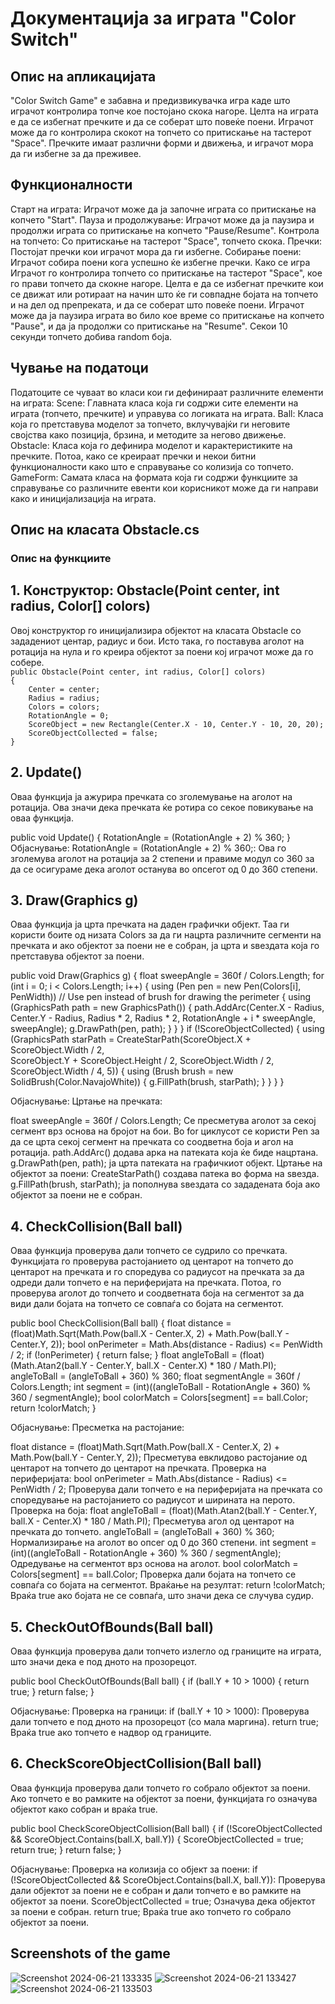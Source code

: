 <h1>Документација за играта "Color Switch"</h1>

<h2>Опис на апликацијата </h2>
"Color Switch Game" е забавна и предизвикувачка игра каде што играчот контролира топче кое постојано скока нагоре. Целта на играта е да се избегнат пречките и да се соберат што повеќе поени. Играчот може да го контролира скокот на топчето со притискање на тастерот "Space". Пречките имаат различни форми и движења, и играчот мора да ги избегне за да преживее.

<h2>Функционалности </h2>
Старт на играта: Играчот може да ја започне играта со притискање на копчето "Start".
Пауза и продолжување: Играчот може да ја паузира и продолжи играта со притискање на копчето "Pause/Resume".
Контрола на топчето: Со притискање на тастерот "Space", топчето скока.
Пречки: Постојат пречки кои играчот мора да ги избегне.
Собирање поени: Играчот собира поени кога успешно ќе избегне пречки.
Како се игра
Играчот го контролира топчето со притискање на тастерот "Space", кое го прави топчето да скокне нагоре. Целта е да се избегнат пречките кои се движат или ротираат на начин што ќе ги совпадне бојата на топчето и на дел од препреката, и да се соберат што повеќе поени. Играчот може да ја паузира играта во било кое време со притискање на копчето "Pause", и да ја продолжи со притискање на "Resume".
Секои 10 секунди топчето добива random боја. 

<h2>Чување на податоци </h2>
Податоците се чуваат во класи кои ги дефинираат различните елементи на играта:
Scene: Главната класа која ги содржи сите елементи на играта (топчето, пречките) и управува со логиката на играта.
Ball: Класа која го претставува моделот за топчето, вклучувајќи ги неговите својства како позиција, брзина, и методите за негово движење.
Obstacle: Класа која го дефинира моделот и карактеристиките на пречките. Потоа, како се креираат пречки и некои битни функционалности како што е справување со колизија со топчето.
GameForm: Самата класа на формата која ги содржи функциите за справување со различните евенти кои корисникот може да ги направи како и иницијализација на играта.

<h2>Опис на класата Obstacle.cs </h2>

<h3>Опис на функциите</h3>
<h2>1. Конструктор: Obstacle(Point center, int radius, Color[] colors) </h2>
Овој конструктор го иницијализира објектот на класата Obstacle со зададениот центар, радиус и бои. Исто така, го поставува аголот на ротација на нула и го креира објектот за поени кој играчот може да го собере.

<code>
public Obstacle(Point center, int radius, Color[] colors)
{
    Center = center;
    Radius = radius;
    Colors = colors;
    RotationAngle = 0;
    ScoreObject = new Rectangle(Center.X - 10, Center.Y - 10, 20, 20);
    ScoreObjectCollected = false;
}
</code>

<h2>2. Update() </h2>
Оваа функција ја ажурира пречката со зголемување на аголот на ротација. Ова значи дека пречката ќе ротира со секое повикување на оваа функција.


public void Update()
{
    RotationAngle = (RotationAngle + 2) % 360; 
}
Објаснување:
RotationAngle = (RotationAngle + 2) % 360;: Ова го зголемува аголот на ротација за 2 степени и правиме модул со 360 за да се осигураме дека аголот останува во опсегот од 0 до 360 степени.


<h2>3. Draw(Graphics g) </h2>
Оваа функција ја црта пречката на даден графички објект. Таа ги користи боите од низата Colors за да ги нацрта различните сегменти на пречката и ако објектот за поени не е собран, ја црта и ѕвездата која го претставува објектот за поени.


public void Draw(Graphics g)
{
    float sweepAngle = 360f / Colors.Length;
    for (int i = 0; i < Colors.Length; i++)
    {
        using (Pen pen = new Pen(Colors[i], PenWidth)) // Use pen instead of brush for drawing the perimeter
        {
            using (GraphicsPath path = new GraphicsPath())
            {
                path.AddArc(Center.X - Radius, Center.Y - Radius, Radius * 2, Radius * 2, RotationAngle + i * sweepAngle, sweepAngle);
                g.DrawPath(pen, path);
            }
        }
    }
    if (!ScoreObjectCollected)
    {
        using (GraphicsPath starPath = CreateStarPath(ScoreObject.X + ScoreObject.Width / 2,   
                ScoreObject.Y + ScoreObject.Height / 2, ScoreObject.Width / 2, ScoreObject.Width / 4, 5))
        {
            using (Brush brush = new SolidBrush(Color.NavajoWhite))
            {
                g.FillPath(brush, starPath);
            }
        }
    }
}


Објаснување:
Цртање на пречката:

float sweepAngle = 360f / Colors.Length; Се пресметува аголот за секој сегмент врз основа на бројот на бои.
Во for циклусот се користи Pen за да се црта секој сегмент на пречката со соодветна боја и агол на ротација.
path.AddArc() додава арка на патеката која ќе биде нацртана.
g.DrawPath(pen, path); ја црта патеката на графичкиот објект.
Цртање на објектот за поени:
CreateStarPath() создава патека во форма на ѕвезда.
g.FillPath(brush, starPath); ја пополнува ѕвездата со зададената боја ако објектот за поени не е собран.


<h2>4. CheckCollision(Ball ball) </h2>
Оваа функција проверува дали топчето се судрило со пречката. Функцијата го проверува растојанието од центарот на топчето до центарот на пречката и го споредува со радиусот на пречката за да одреди дали топчето е на периферијата на пречката. Потоа, го проверува аголот до топчето и соодветната боја на сегментот за да види дали бојата на топчето се совпаѓа со бојата на сегментот.


public bool CheckCollision(Ball ball)
{
    float distance = (float)Math.Sqrt(Math.Pow(ball.X - Center.X, 2) + Math.Pow(ball.Y - Center.Y, 2));
    bool onPerimeter = Math.Abs(distance - Radius) <= PenWidth / 2;
    if (!onPerimeter)
    {
        return false;
    }
    float angleToBall = (float)(Math.Atan2(ball.Y - Center.Y, ball.X - Center.X) * 180 / Math.PI);
    angleToBall = (angleToBall + 360) % 360;
    float segmentAngle = 360f / Colors.Length;
    int segment = (int)((angleToBall - RotationAngle + 360) % 360 / segmentAngle);
    bool colorMatch = Colors[segment] == ball.Color;
    return !colorMatch;
}


Објаснување:
Пресметка на растојание:

float distance = (float)Math.Sqrt(Math.Pow(ball.X - Center.X, 2) + Math.Pow(ball.Y - Center.Y, 2)); Пресметува евклидово растојание од центарот на топчето до центарот на пречката.
Проверка на периферијата:
bool onPerimeter = Math.Abs(distance - Radius) <= PenWidth / 2; Проверува дали топчето е на периферијата на пречката со споредување на растојанието со радиусот и ширината на перото.
Проверка на боја:
float angleToBall = (float)(Math.Atan2(ball.Y - Center.Y, ball.X - Center.X) * 180 / Math.PI); Пресметува агол од центарот на пречката до топчето.
angleToBall = (angleToBall + 360) % 360; Нормализирање на аголот во опсег од 0 до 360 степени.
int segment = (int)((angleToBall - RotationAngle + 360) % 360 / segmentAngle); Одредување на сегментот врз основа на аголот.
bool colorMatch = Colors[segment] == ball.Color; Проверка дали бојата на топчето се совпаѓа со бојата на сегментот.
Враќање на резултат:
return !colorMatch; Враќа true ако бојата не се совпаѓа, што значи дека се случува судир.


<h2>5. CheckOutOfBounds(Ball ball)</h2>
Оваа функција проверува дали топчето излегло од границите на играта, што значи дека е под дното на прозорецот.


public bool CheckOutOfBounds(Ball ball)
{
    if (ball.Y + 10 > 1000)
    {
        return true;
    }
    return false;
}


Објаснување:
Проверка на граници:
if (ball.Y + 10 > 1000): Проверува дали топчето е под дното на прозорецот (со мала маргина).
return true; Враќа true ако топчето е надвор од границите.


<h2>6. CheckScoreObjectCollision(Ball ball) </h2>
Оваа функција проверува дали топчето го собрало објектот за поени. Ако топчето е во рамките на објектот за поени, функцијата го означува објектот како собран и враќа true.


public bool CheckScoreObjectCollision(Ball ball)
{
    if (!ScoreObjectCollected && ScoreObject.Contains(ball.X, ball.Y))
    {
        ScoreObjectCollected = true;
        return true;
    }
    return false;
}


Објаснување:
Проверка на колизија со објект за поени:
if (!ScoreObjectCollected && ScoreObject.Contains(ball.X, ball.Y)): Проверува дали објектот за поени не е собран и дали топчето е во рамките на објектот за поени.
ScoreObjectCollected = true; Означува дека објектот за поени е собран.
return true; Враќа true ако топчето го собрало објектот за поени.

<h2>Screenshots of the game</h2>

![Screenshot 2024-06-21 133335](https://github.com/dariyozz/Color-Switch-Game/assets/134236483/414d0bd5-e41f-4635-8212-55b5bcd268e7)
![Screenshot 2024-06-21 133427](https://github.com/dariyozz/Color-Switch-Game/assets/134236483/87876050-0380-4bb5-b4d5-99b89393d4c1)
![Screenshot 2024-06-21 133503](https://github.com/dariyozz/Color-Switch-Game/assets/134236483/5304241b-5aa9-4e3e-94a9-357645d65459)

